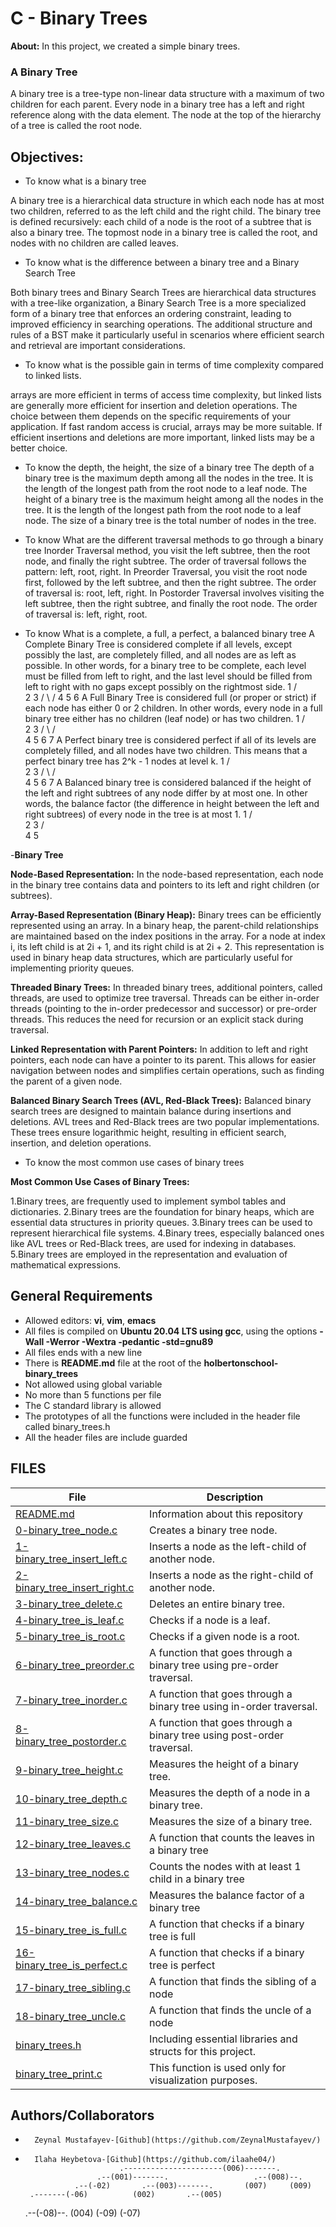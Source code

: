 # C - Binary Trees
**About:** In this project, we created a simple binary trees.
### A Binary Tree
A binary tree is a tree-type non-linear data structure with a maximum of two children for each parent. Every node in a binary tree has a left and right reference along with the data element. The node at the top of the hierarchy of a tree is called the root node.

## Objectives:
* To know what is a binary tree

A binary tree is a hierarchical data structure in which each node has at most two children, referred to as the left child and the right child. The binary tree is defined recursively: each child of a node is the root of a subtree that is also a binary tree. The topmost node in a binary tree is called the root, and nodes with no children are called leaves.

* To know what is the difference between a binary tree and a Binary Search Tree

Both binary trees and Binary Search Trees are hierarchical data structures with a tree-like organization, a Binary Search Tree is a more specialized form of a binary tree that enforces an ordering constraint, leading to improved efficiency in searching operations. The additional structure and rules of a BST make it particularly useful in scenarios where efficient search and retrieval are important considerations.

* To know what is the possible gain in terms of time complexity compared to linked lists. 

arrays are more efficient in terms of access time complexity, but linked lists are generally more efficient for insertion and deletion operations. The choice between them depends on the specific requirements of your application. If fast random access is crucial, arrays may be more suitable. If efficient insertions and deletions are more important, linked lists may be a better choice.

* To know the depth, the height, the size of a binary tree
The depth of a binary tree is the maximum depth among all the nodes in the tree. 
It is the length of the longest path from the root node to a leaf node. 
The height of a binary tree is the maximum height among all the nodes in the tree. 
It is the length of the longest path from the root node to a leaf node.
The size of a binary tree is the total number of nodes in the tree.

* To know What are the different traversal methods to go through a binary tree
Inorder Traversal method, you visit the left subtree, then the root node, and finally the right subtree. The order of traversal follows the pattern: left, root, right.
In Preorder Traversal, you visit the root node first, followed by the left subtree, and then the right subtree. The order of traversal is: root, left, right.
In Postorder Traversal involves visiting the left subtree, then the right subtree, and finally the root node. The order of traversal is: left, right, root.

* To know What is a complete, a full, a perfect, a balanced binary tree
A Complete Binary Tree is considered complete if all levels, except possibly the last, are completely filled, and all nodes are as left as possible. In other words, for a binary tree to be complete, each level must be filled from left to right, and the last level should be filled from left to right with no gaps except possibly on the rightmost side.
         1
       /   \
      2     3
     / \   /
    4   5 6
A Full Binary Tree is considered full (or proper or strict) if each node has either 0 or 2 children. In other words, every node in a full binary tree either has no children (leaf node) or has two children.
         1
       /   \
      2     3
     / \   / \
    4   5 6   7
A Perfect binary tree is considered perfect if all of its levels are completely filled, and all nodes have two children. This means that a perfect binary tree has 2^k - 1 nodes at level k.
         1
       /   \
      2     3
     / \   / \
    4   5 6   7
A Balanced binary tree is considered balanced if the height of the left and right subtrees of any node differ by at most one. In other words, the balance factor (the difference in height between the left and right subtrees) of every node in the tree is at most 1.
         1
       /   \
      2     3
     / \
    4   5


-**Binary Tree**

**Node-Based Representation:**
In the node-based representation, each node in the binary tree contains data and pointers to its left and right children (or subtrees).

**Array-Based Representation (Binary Heap):**
Binary trees can be efficiently represented using an array.
In a binary heap, the parent-child relationships are maintained based on the index positions in the array.
For a node at index i, its left child is at 2i + 1, and its right child is at 2i + 2.
This representation is used in binary heap data structures, which are particularly useful for implementing priority queues.

**Threaded Binary Trees:**
In threaded binary trees, additional pointers, called threads, are used to optimize tree traversal.
Threads can be either in-order threads (pointing to the in-order predecessor and successor) or pre-order threads.
This reduces the need for recursion or an explicit stack during traversal.

**Linked Representation with Parent Pointers:**
In addition to left and right pointers, each node can have a pointer to its parent.
This allows for easier navigation between nodes and simplifies certain operations, such as finding the parent of a given node.

**Balanced Binary Search Trees (AVL, Red-Black Trees):**
Balanced binary search trees are designed to maintain balance during insertions and deletions.
AVL trees and Red-Black trees are two popular implementations.
These trees ensure logarithmic height, resulting in efficient search, insertion, and deletion operations.

* To know the most common use cases of binary trees

**Most Common Use Cases of Binary Trees:**

1.Binary trees, are frequently used to implement symbol tables and dictionaries.
2.Binary trees are the foundation for binary heaps, which are essential data structures in priority queues.
3.Binary trees can be used to represent hierarchical file systems.
4.Binary trees, especially balanced ones like AVL trees or Red-Black trees, are used for indexing in databases.
5.Binary trees are employed in the representation and evaluation of mathematical expressions.

## General Requirements
* Allowed editors: **vi**, **vim**, **emacs**
* All files is compiled on **Ubuntu 20.04 LTS using gcc**, using the options **-Wall -Werror -Wextra -pedantic -std=gnu89**
* All files ends with a new line
* There is **README.md** file at the root of the **holbertonschool-binary_trees**
* Not allowed using global variable
* No more than 5 functions per file
* The C standard library is allowed
* The prototypes of all the functions were included in the header file called binary_trees.h
* All the header files are include guarded

## FILES
|File|Description|
|---|---|
|[README.md](https://github.com/ZeynalMustafayev/holbertonschool-binary_trees/blob/master/README.md)|Information about this repository|
|[0-binary_tree_node.c](https://github.com/ZeynalMustafayev/holbertonschool-binary_trees/blob/master/0-binary_tree_node.c)|Creates a binary tree node.|
|[1-binary_tree_insert_left.c](https://github.com/ZeynalMustafayev/holbertonschool-binary_trees/blob/master/1-binary_tree_insert_left.c)| Inserts a node as the left-child of another node.|
|[2-binary_tree_insert_right.c](https://github.com/ZeynalMustafayev/holbertonschool-binary_trees/blob/master/2-binary_tree_insert_right.c)| Inserts a node as the right-child of another node.|
|[3-binary_tree_delete.c](https://github.com/ZeynalMustafayev/holbertonschool-binary_trees/blob/master/3-binary_tree_delete.c)|Deletes an entire binary tree.|
|[4-binary_tree_is_leaf.c](https://github.com/ZeynalMustafayev/holbertonschool-binary_trees/blob/master/4-binary_tree_is_leaf.c)|Checks if a node is a leaf.|
|[5-binary_tree_is_root.c](https://github.com/ZeynalMustafayev/holbertonschool-binary_trees/blob/master/5-binary_tree_is_root.c)|Checks if a given node is a root.|
|[6-binary_tree_preorder.c](https://github.com/ZeynalMustafayev/holbertonschool-binary_trees/blob/master/6-binary_tree_preorder.c)|A function that goes through a binary tree using pre-order traversal.|
|[7-binary_tree_inorder.c](https://github.com/ZeynalMustafayev/holbertonschool-binary_trees/blob/master/7-binary_tree_inorder.c)|A function that goes through a binary tree using in-order traversal.|
|[8-binary_tree_postorder.c](https://github.com/ZeynalMustafayev/holbertonschool-binary_trees/blob/master/8-binary_tree_postorder.c)|A function that goes through a binary tree using post-order traversal.|
|[9-binary_tree_height.c](https://github.com/ZeynalMustafayev/holbertonschool-binary_trees/blob/master/9-binary_tree_height.c)|Measures the height of a binary tree.|
|[10-binary_tree_depth.c](https://github.com/ZeynalMustafayev/holbertonschool-binary_trees/blob/master/10-binary_tree_depth.c)|Measures the depth of a node in a binary tree.|
|[11-binary_tree_size.c](https://github.com/ZeynalMustafayev/holbertonschool-binary_trees/blob/master/11-binary_tree_size.c)|Measures the size of a binary tree.|
|[12-binary_tree_leaves.c](https://github.com/ZeynalMustafayev/holbertonschool-binary_trees/blob/master/12-binary_tree_leaves.c)|A function that counts the leaves in a binary tree|
|[13-binary_tree_nodes.c](https://github.com/ZeynalMustafayev/holbertonschool-binary_trees/blob/master/13-binary_tree_nodes.c)|Counts the nodes with at least 1 child in a binary tree|
|[14-binary_tree_balance.c](https://github.com/ZeynalMustafayev/holbertonschool-binary_trees/blob/master/14-binary_tree_balance.c)|Measures the balance factor of a binary tree|
|[15-binary_tree_is_full.c](https://github.com/ZeynalMustafayev/holbertonschool-binary_trees/blob/master/15-binary_tree_is_full.c)|A function that checks if a binary tree is full|
|[16-binary_tree_is_perfect.c](https://github.com/ZeynalMustafayev/holbertonschool-binary_trees/blob/master/16-binary_tree_is_perfect.c)|A function that checks if a binary tree is perfect|
|[17-binary_tree_sibling.c](https://github.com/ZeynalMustafayev/holbertonschool-binary_trees/blob/master/17-binary_tree_sibling.c)|A function that finds the sibling of a node|
|[18-binary_tree_uncle.c](https://github.com/ZeynalMustafayev/holbertonschool-binary_trees/blob/master/18-binary_tree_uncle.c)|A function that finds the uncle of a node|
|[binary_trees.h](https://github.com/ZeynalMustafayev/holbertonschool-binary_trees/blob/master/binary_trees.h)|Including essential libraries and structs for this project.|
|[binary_tree_print.c](https://github.com/ZeynalMustafayev/holbertonschool-binary_trees/blob/master/binary_tree_print.c)|This function is used only for visualization purposes.|
## Authors/Collaborators
*       Zeynal Mustafayev-[Github](https://github.com/ZeynalMustafayev/)
*       Ilaha Heybetova-[Github](https://github.com/ilaahe04/)
                           .----------------------(006)-------.
                      .--(001)-------.                   .--(008)--.
                 .--(-02)       .--(003)-------.       (007)     (009)
       .-------(-06)          (002)       .--(005)
  .--(-08)--.                           (004)
(-09)     (-07)
